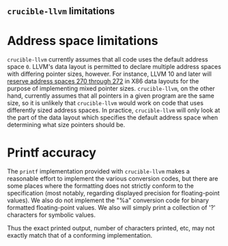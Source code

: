 `crucible-llvm` limitations
---------------------------

Address space limitations
=========================

`crucible-llvm` currently assumes that all code uses the default address space
`0`. LLVM's data layout is permitted to declare multiple address spaces with
differing pointer sizes, however. For instance, LLVM 10 and later will
[reserve address spaces 270 through 272](https://reviews.llvm.org/D64931) in
X86 data layouts for the purpose of implementing mixed pointer sizes.
`crucible-llvm`, on the other hand, currently assumes that all pointers in a
given program are the same size, so it is unlikely that `crucible-llvm` would
work on code that uses differently sized address spaces. In practice,
`crucible-llvm` will only look at the part of the data layout which specifies
the default address space when determining what size pointers should be.


Printf accuracy
=====================

The `printf` implementation provided with `crucible-llvm` makes a
reasonable effort to implement the various conversion codes, but there
are some places where the formatting does not strictly conform to
the specification (most notably, regarding displayed precision for
floating-point values). We also do not implement the "%a" conversion
code for binary formatted floating-point values.
We also will simply print a collection of '?' characters for symbolic
values.

Thus the exact printed output, number of characters printed, etc,
may not exactly match that of a conforming implementation.
